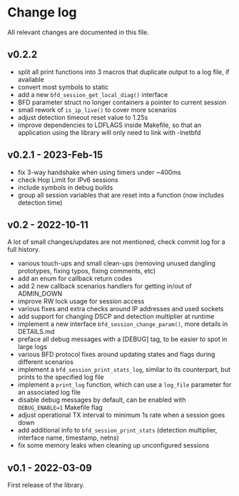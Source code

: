 Change log
==========

All relevant changes are documented in this file.

v0.2.2
-------
* split all print functions into 3 macros that duplicate output to a log file, if available
* convert most symbols to static
* add a new `bfd_session_get_local_diag()` interface
* BFD parameter struct no longer containers a pointer to current session
* small rework of `is_ip_live()` to cover more scenarios
* adjust detection timeout reset value to 1.25s
* improve dependencies to LDFLAGS inside Makefile, so that an application using the library will only need to link with -lnetbfd

v0.2.1 - 2023-Feb-15
-----------------
* fix 3-way handshake when using timers under ~400ms
* check Hop Limit for IPv6 sessions
* include symbols in debug builds
* group all session variables that are reset into a function (now includes detection time)

v0.2 - 2022-10-11
-----------------
A lot of small changes/updates are not mentioned, check commit log for a full history.

* various touch-ups and small clean-ups (removing unused dangling prototypes, fixing typos, fixing comments, etc)
* add an enum for callback return codes
* add 2 new callback scenarios handlers for getting in/out of ADMIN_DOWN
* improve RW lock usage for session access
* various fixes and extra checks around IP addresses and used sockets
* add support for changing DSCP and detection multiplier at runtime
* implement a new interface `bfd_session_change_param()`, more details in DETAILS.md
* preface all debug messages with a [DEBUG] tag, to be easier to spot in large logs
* various BFD protocol fixes around updating states and flags during different scenarios
* implement a `bfd_session_print_stats_log`, similar to its counterpart, but prints to the specified log file
* implement a `print_log` function, which can use a `log_file` parameter for an associated log file
* disable debug messages by default, can be enabled with `DEBUG_ENABLE=1` Makefile flag
* adjust operational TX interval to minimum 1s rate when a session goes down
* add additional info to `bfd_session_print_stats` (detection multiplier, interface name, timestamp, netns)
* fix some memory leaks when cleaning up unconfigured sessions

v0.1 - 2022-03-09
-----------------

First release of the library.